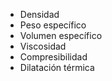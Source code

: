 
- Densidad
- Peso específico
- Volumen específico
- Viscosidad
- Compresibilidad
- Dilatación térmica




